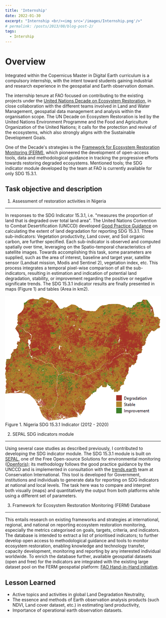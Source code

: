 ```yaml
---
title: 'Internship'
date: 2022-01-30
excerpt: "Internship <br/><img src='/images/Internship.png'/>"
# permalink: /posts/2013/08/blog-post-2/
tags:
  - Intership
---
```



Overview
======

Integrated within the Copernicus Master in Digital Earth curriculum is a compulsory internship, with the intent toward students gaining industrial and research experience in the geospatial and Earth observation domain.  

The internship tenure at FAO focused on contributing to the existing projects under the [United Nations Decade on Ecosystem Restoration](https://www.decadeonrestoration.org/), in close collaboration with the different teams involved in Land and Water Management, geospatial data management and analysis within the organisation scope.
The UN Decade on Ecosystem Restoration is led by the United Nations Environment Programme and the Food and Agriculture Organization of the United Nations; it calls for the protection and revival of the ecosystems, which also strongly aligns with the Sustainable Development Goals. 

One of the Decade's strategies is the [Framework for Ecosystem Restoration Monitoring (FERM)](https://www.fao.org/national-forest-monitoring/ferm/en/#:~:text=As%20outlined%20in%20the%20Decade's,countries%2C%20under%20one%20common%20umbrella%2C), which pioneered the development of open-access tools, data and methodological guidance in tracking the progressive efforts towards restoring degraded ecosystems. Mentioned tools; the SDG indicator module developed by the team at FAO is currently available for only SDG 15.3.1.


Task objective and description
---

1.	Assessment of restoration activities in Nigeria 
--- 
 In responses to the SDG Indicator 15.3.1, i.e. "measures the proportion of land that is degraded over total land area". The United Nations Convention to Combat Desertification (UNCCD) developed [Good Practice Guidance](http://www2.unccd.int/sites/default/files/relevant-links/2017-10/Good%20Practice%20Guidance_SDG%20Indicator%2015.3.1_Version%201.0.pdf) on calculating the extent of land degradation for reporting SDG 15.3.1. Three sub-indicators: Vegetation productivity, Land cover, and Soil organic carbon, are further specified. Each sub-indicator is observed and computed spatially over time, leveraging on the Spatio-temporal characteristics of satellite images. 
Towards accomplishing this task, some parameters are supplied, such as the area of interest, baseline and target year, satellite sensor (Landsat mission, Modis and Sentinel 2), vegetation index, etc. This process integrates a temporal pixel-wise comparison of all the sub-indicators, resulting in estimation and indication of potential land degradation, stability, or improvement regarding the positive or negative significate trends. The SDG 15.3.1 indicator results are finally presented in maps (Figure 1) and tables (Area in km2).

<img src="/images/nig_sdg.png" alt="SDG_Indicator_Nigeria"/>
Figure 1. Nigeria SDG 15.3.1 Indicator (2012 - 2020)

2.	SEPAL SDG indicators module
---
Using several case studies as described previously, I contributed to developing the SDG indicator module. The SDG 15.3.1 module is built on [SEPAL](https://sepal.io/), one of the Free Open-source Solutions for environmental monitoring ([Openforis](https://openforis.org/)); its methodology follows the good practice guidance by the UNCCD and is implemented in consultation with the [trends.earth](https://trends.earth/) team at Conservation International. This tool is developed for Government, institutions and individuals to generate data for reporting on SDG indicators at national and local levels.
The task here was to compare and interpret both visually (maps) and quantitatively the output from both platforms while using a different set of parameters. 

3.	Framework for Ecosystem Restoration Monitoring (FERM) Database
---
This entails research on existing frameworks and strategies at international, regional, and national on reporting ecosystem restoration monitoring, especially the metrics categorised on goals, targets, criteria, and indicators. The database is intended to extract a list of prioritised indicators; to further develop open access to methodological guidance and tools to monitor ecosystem restoration, enabling knowledge and technology transfer, capacity development, monitoring and reporting by any interested individual worldwide. 
To enrich the database further, available geospatial datasets (open and free) for the indicators are integrated with the existing large dataset pool on the FERM geospatial platform: [FAO Hand-in-Hand initiative](https://data.apps.fao.org/ferm/).

Lesson Learned
---
-	Active topics and activities in global Land Degradation Neutrality,
-	The essence and methods of Earth observation analysis products (such NDVI, Land cover dataset, etc.) in estimating land productivity, 
-	Importance of operational earth observation datasets.


